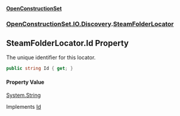 #### [OpenConstructionSet](index 'index')
### [OpenConstructionSet.IO.Discovery](index#OpenConstructionSet_IO_Discovery 'OpenConstructionSet.IO.Discovery').[SteamFolderLocator](BDvQhQsErjN5ilWJbjNpng 'OpenConstructionSet.IO.Discovery.SteamFolderLocator')
## SteamFolderLocator.Id Property
The unique identifier for this locator.  
```csharp
public string Id { get; }
```
#### Property Value
[System.String](https://docs.microsoft.com/en-us/dotnet/api/System.String 'System.String')

Implements [Id](tlCRx8blnAf9atqMJoLYKw 'OpenConstructionSet.IO.Discovery.IInstallationLocator.Id')  
